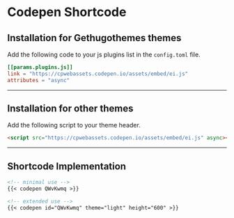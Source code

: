 # Codepen Shortcode

## Installation for Gethugothemes themes

Add the following code to your js plugins list in the `config.toml` file.

```toml
[[params.plugins.js]]
link = "https://cpwebassets.codepen.io/assets/embed/ei.js"
attributes = "async"
```

<hr>

## Installation for other themes

Add the following script to your theme header.

```html
<script src="https://cpwebassets.codepen.io/assets/embed/ei.js" async></script>
```

<hr>

## Shortcode Implementation

```md
<!-- minimal use -->
{{< codepen QWvKwmq >}}

<!-- extended use -->
{{< codepen id="QWvKwmq" theme="light" height="600" >}}
```